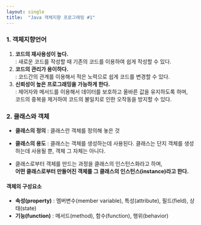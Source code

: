 ```yaml
---
layout: single
title:  "Java 객체지향 프로그래밍 #1"
---
```

### 1. 객체지향언어
1. **코드의 재사용성이 높다.**  
   : 새로운 코드를 작성할 때 기존의 코드를 이용하여 쉽게 작성할 수 있다. 
2. **코드의 관리가 용이하다.**  
   : 코드간의 관계를 이용해서 적은 노력으로 쉽게 코드를 변경할 수 있다.
3. **신뢰성이 높은 프로그래밍을 가능하게 한다.**  
   : 제어자와 메서드를 이용해서 데이터를 보호하고 올바른 값을 유지하도록 하며,  
     코드의 중복을 제거하여 코드의 불일치로 인한 오작동을 방지할 수 있다.

### 2. 클래스와 객체
- **클래스의 정의** : 클래스란 객체를 정의해 놓은 것
- **클래스의 용도** : 클래스는 객체를 생성하는데 사용된다.
클래스는 단지 객체를 생성하는데 사용될 뿐, 객체 그 자체는 아니다.

- 클래스로부터 객체를 만드는 과정을 클래스의 인스턴스화라고 하며,  
   **어떤 클래스로부터 만들어진 객체를 그 클래스의 인스턴스(instance)라고 한다.**

#### 객체의 구성요소
- **속성(property)** : 멤버변수(member variable), 특성(attribute), 필드(field), 상태(state)
- **기능(function)** : 메서드(method), 함수(function), 행위(behavior)

